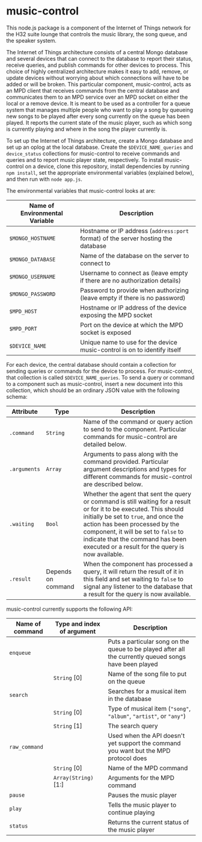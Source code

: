 music-control
============

This node.js package is a component of the Internet of Things network for the H32 suite lounge that controls the music library, the song queue, and the speaker system.

The Internet of Things architecture consists of a central Mongo database and several devices that can connect to the database to report their status, receive queries, and publish commands for other devices to process. This choice of highly centralized architecture makes it easy to add, remove, or update devices without worrying about which connections will have to be added or will be broken. This particular component, music-control, acts as an MPD client that receives commands from the central database and communicates them to an MPD service over an MPD socket on either the local or a remove device. It is meant to be used as a controller for a queue system that manages multiple people who want to play a song by queueing new songs to be played after every song currently on the queue has been played. It reports the current state of the music player, such as which song is currently playing and where in the song the player currently is.

To set up the Internet of Things architecture, create a Mongo database and set up an oplog at the local database. Create the `$DEVICE_NAME_queries` and `device_status` collections for music-control to receive commands and queries and to report music player state, respectively. To install music-control on a device, clone this repository, install dependencies by running `npm install`, set the appropriate environmental variables (explained below), and then run with `node app.js`.

The environmental variables that music-control looks at are:

Name of Environmental Variable | Description
-------------------------------|------------
`$MONGO_HOSTNAME`              | Hostname or IP address (`address:port` format) of the server hosting the database
`$MONGO_DATABASE`              | Name of the database on the server to connect to
`$MONGO_USERNAME`              | Username to connect as (leave empty if there are no authorization details)
`$MONGO_PASSWORD`              | Password to provide when authorizing (leave empty if there is no password)
`$MPD_HOST`                    | Hostname or IP address of the device exposing the MPD socket
`$MPD_PORT`                    | Port on the device at which the MPD socket is exposed
`$DEVICE_NAME`                 | Unique name to use for the device music-control is on to identify itself

For each device, the central database should contain a collection for sending queries or commands for the device to process. For music-control, that collection is called `$DEVICE_NAME_queries`. To send a query or command to a component such as music-control, insert a new document into this collection, which should be an ordinary JSON value with the following schema:

Attribute      | Type                | Description
---------------|---------------------|------------
`.command`     | `String`            | Name of the command or query action to send to the component. Particular commands for music-control are detailed below.
`.arguments`   | `Array`             | Arguments to pass along with the command provided. Particular argument descriptions and types for different commands for music-control are described below.
`.waiting`     | `Bool`              | Whether the agent that sent the query or command is still waiting for a result or for it to be executed. This should initially be set to `true`, and once the action has been processed by the component, it will be set to `false` to indicate that the command has been executed or a result for the query is now available.
`.result`      | Depends on command  | When the component has processed a query, it will return the result of it in this field and set waiting to `false` to signal any listener to the database that a result for the query is now available.

music-control currently supports the following API:

Name of command   | Type and index of argument     | Description
------------------|--------------------------------|----------------------
`enqueue`         |                                | Puts a particular song on the queue to be played after all the currently queued songs have been played
                  | `String` [0]                   | Name of the song file to put on the queue
`search`          |                                | Searches for a musical item in the database
                  | `String` [0]                   | Type of musical item (`"song"`, `"album"`, `"artist"`, or `"any"`)
                  | `String` [1]                   | The search query
`raw_command`     |                                | Used when the API doesn't yet support the command you want but the MPD protocol does
                  | `String` [0]                   | Name of the MPD command
                  | `Array(String)` [1:]           | Arguments for the MPD command
`pause`           |                                | Pauses the music player
`play`            |                                | Tells the music player to continue playing
`status`          |                                | Returns the current status of the music player